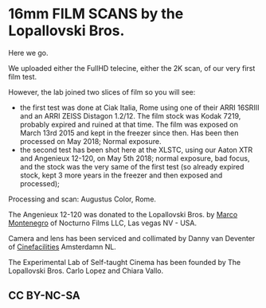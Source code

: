 # 16mm FILM SCANS by the Lopallovski Bros.

Here we go.

We uploaded either the FullHD telecine, either the 2K scan, of our very first film test.

However, the lab joined two slices of film so you will see:

- the first test was done at Ciak Italia, Rome using one of their ARRI 16SRIII and an ARRI ZEISS Distagon 1.2/12. The film stock was Kodak 7219, probably expired and ruined at that time. The film was exposed on March 13rd 2015 and kept in the freezer since then. Has been then processed on May 2018; Normal exposure.
- the second test has been shot here at the XLSTC, using our Aaton XTR and Angenieux 12-120, on May 5th 2018; normal exposure, bad focus, and the stock was the very same of the first test (so already expired stock, kept 3 more years in the freezer and then exposed and processed);

Processing and scan: Augustus Color, Rome.

The Angenieux 12-120 was donated to the Lopallovski Bros. by [Marco Montenegro](https://www.instagram.com/1marcomontenegro/) of Nocturno Films LLC, Las vegas NV - USA.

Camera and lens has been serviced and collimated by Danny van Deventer of [Cinefacilities](http://www.cinefacilities.com) Amsterdamn NL.

The Experimental Lab of Self-taught Cinema has been founded by The Lopallovski Bros. Carlo Lopez and Chiara Vallo.

## CC BY-NC-SA
